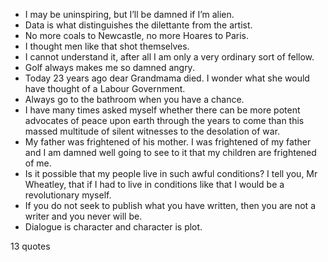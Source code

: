  - I may be uninspiring, but I’ll be damned if I’m alien.
 - Data is what distinguishes the dilettante from the artist.
 - No more coals to Newcastle, no more Hoares to Paris.
 - I thought men like that shot themselves.
 - I cannot understand it, after all I am only a very ordinary sort of fellow.
 - Golf always makes me so damned angry.
 - Today 23 years ago dear Grandmama died. I wonder what she would have thought of a Labour Government.
 - Always go to the bathroom when you have a chance.
 - I have many times asked myself whether there can be more potent advocates of peace upon earth through the years to come than this massed multitude of silent witnesses to the desolation of war.
 - My father was frightened of his mother. I was frightened of my father and I am damned well going to see to it that my children are frightened of me.
 - Is it possible that my people live in such awful conditions? I tell you, Mr Wheatley, that if I had to live in conditions like that I would be a revolutionary myself.
 - If you do not seek to publish what you have written, then you are not a writer and you never will be.
 - Dialogue is character and character is plot.

13 quotes